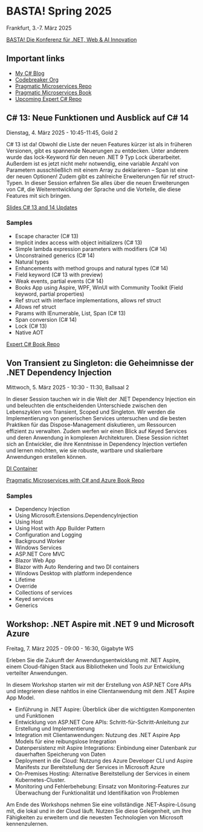 # BASTA! Spring 2025

Frankfurt, 3.-7. März 2025

[BASTA! Die Konferenz für .NET, Web & AI Innovation](https://basta.net/frankfurt)

## Important links

- [My C# Blog](https://csharp.christiannagel.com)
- [Codebreaker Org](https://github.com/codebreakerapp)
- [Pragmatic Microservices Repo](https://github.com/PacktPublishing/Pragmatic-Microservices-With-csharp-and-Azure)
- [Pragmatic Microservices Book](https://www.packtpub.com/en-us/product/pragmatic-microservices-with-c-and-azure-9781835088296)
- [Upcoming Expert C# Repo](https://github.com/PacktPublishing/Expert-CSharp-Programming)

## C# 13: Neue Funktionen und Ausblick auf C# 14

Dienstag, 4. März 2025 - 10:45-11:45, Gold 2

C# 13 ist da! Obwohl die Liste der neuen Features kürzer ist als in früheren Versionen, gibt es spannende Neuerungen zu entdecken. Unter anderem wurde das lock-Keyword für den neuen .NET 9 Typ Lock überarbeitet. Außerdem ist es jetzt nicht mehr notwendig, eine variable Anzahl von Parametern ausschließlich mit einem Array zu deklarieren – Span ist eine der neuen Optionen! Zudem gibt es zahlreiche Erweiterungen für ref struct-Typen. In dieser Session erfahren Sie alles über die neuen Erweiterungen von C#, die Weiterentwicklung der Sprache und die Vorteile, die diese Features mit sich bringen.

[Slides C# 13 and 14 Updates](slides/CSharpUpdates.pdf)

### Samples

- Escape character (C# 13)
- Implicit index access with object initializers (C# 13)
- Simple lambda expression parameters with modifiers (C# 14)
- Unconstrained generics (C# 14)
- Natural types
- Enhancements with method groups and natural types (C# 14)
- Field keyword (C# 13 with preview)
- Weak events, partial events (C# 14)
- Books App using Aspire, WPF, WinUI with Community Toolkit (Field keyword, partial properties)
- Ref struct with interface implementations, allows ref struct
- Allows ref struct
- Params with IEnumerable, List, Span (C# 13)
- Span conversion (C# 14)
- Lock (C# 13)
- Native AOT 

[Expert C# Book Repo](https://github.com/PacktPublishing/Expert-CSharp-Programming)

## Von Transient zu Singleton: die Geheimnisse der .NET Dependency Injection

Mittwoch, 5. März 2025 - 10:30 - 11:30, Ballsaal 2

In dieser Session tauchen wir in die Welt der .NET Dependency Injection ein und beleuchten die entscheidenden Unterschiede zwischen den Lebenszyklen von Transient, Scoped und Singleton. Wir werden die Implementierung von generischen Services untersuchen und die besten Praktiken für das Dispose-Management diskutieren, um Ressourcen effizient zu verwalten. Zudem werfen wir einen Blick auf Keyed Services und deren Anwendung in komplexen Architekturen. Diese Session richtet sich an Entwickler, die ihre Kenntnisse in Dependency Injection vertiefen und lernen möchten, wie sie robuste, wartbare und skalierbare Anwendungen erstellen können.

[DI Container](slides/DIContainer.pdf)

[Pragmatic Microservices with C# and Azure Book Repo](https://github.com/PacktPublishing/Pragmatic-Microservices-with-CSharp-and-Azure)

### Samples

- Dependency Injection
- Using Microsoft.Extensions.DependencyInjection
- Using Host
- Using Host with App Builder Pattern
- Configuration and Logging
- Background Worker
- Windows Services
- ASP.NET Core MVC
- Blazor Web App
- Blazor with Auto Rendering and two DI containers
- Windows Desktop with platform independence
- Lifetime
- Override
- Collections of services
- Keyed services
- Generics

## Workshop: .NET Aspire mit .NET 9 und Microsoft Azure

Freitag, 7. März 2025 - 09:00 - 16:30, Gigabyte WS

Erleben Sie die Zukunft der Anwendungsentwicklung mit .NET Aspire, einem Cloud-fähigen Stack aus Bibliotheken und Tools zur Entwicklung verteilter Anwendungen. 

In diesem Workshop starten wir mit der Erstellung von ASP.NET Core APIs und integrieren diese nahtlos in eine Clientanwendung mit dem .NET Aspire App Model.

- Einführung in .NET Aspire: Überblick über die wichtigsten Komponenten und Funktionen
- Entwicklung von ASP.NET Core APIs: Schritt-für-Schritt-Anleitung zur Erstellung und Implementierung
- Integration mit Clientanwendungen: Nutzung des .NET Aspire App Models für eine reibungslose Integration
- Datenpersistenz mit Aspire Integrations: Einbindung einer Datenbank zur dauerhaften Speicherung von Daten
- Deployment in die Cloud: Nutzung des Azure Developer CLI und Aspire Manifests zur Bereitstellung der Services in Microsoft Azure
- On-Premises Hosting: Alternative Bereitstellung der Services in einem Kubernetes-Cluster.
- Monitoring und Fehlerbehebung: Einsatz von Monitoring-Features zur Überwachung der Funktionalität und Identifikation von Problemen
  
Am Ende des Workshops nehmen Sie eine vollständige .NET-Aspire-Lösung mit, die lokal und in der Cloud läuft. Nutzen Sie diese Gelegenheit, um Ihre Fähigkeiten zu erweitern und die neuesten Technologien von Microsoft kennenzulernen.

